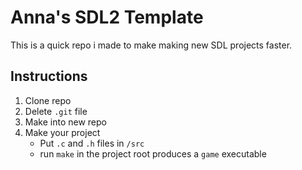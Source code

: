 # Anna's SDL2 Template

This is a quick repo i made to make making new SDL projects faster.

## Instructions

1. Clone repo
2. Delete `.git` file
3. Make into new repo
4. Make your project
   - Put `.c` and `.h` files in `/src`
   - run `make` in the project root produces a `game` executable
